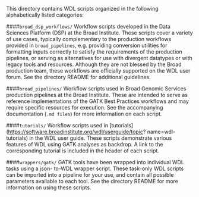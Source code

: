 This directory contains WDL scripts organized in the following alphabetically listed categories:

####`broad_dsp_workflows/`
Workflow scripts developed in the Data Sciences Platform (DSP) at the Broad Institute. These scripts cover a variety of use cases, typically complementary to the production workflows provided in `broad_pipelines`, e.g. providing conversion utilities for formatting inputs correctly to satisfy the requirements of the production pipelines, or serving as alternatives for use with divergent datatypes or with legacy tools and resources. Although they are not blessed by the Broad production team, these workflows are officially supported on the WDL user forum. See the directory README for additional guidelines.

####`broad_pipelines/`
Workflow scripts used in Broad Genomic Services production pipelines at the Broad Institute. These are intended to serve as reference implementations of the GATK Best Practices workflows and may require specific resources for execution. See the accompanying documentation (`.md files`) for more information on each script. 

####`tutorials/`
Workflow scripts used in
[tutorials](https://software.broadinstitute.org/wdl/userguide/topic?
name=wdl-tutorials) in the WDL user guide. These scripts demonstrate
various features of WDL using GATK analyses as backdrop. A link to the
corresponding tutorial is included in the header of each script.

####`wrappers/gatk/`
GATK tools have been wrapped into individual WDL tasks using a json-
to-WDL wrapper script. These task-only WDL scripts can be imported
into a pipeline for your use, and contain all possible parameters available
to each tool. See the directory README for more information on using these
scripts.
